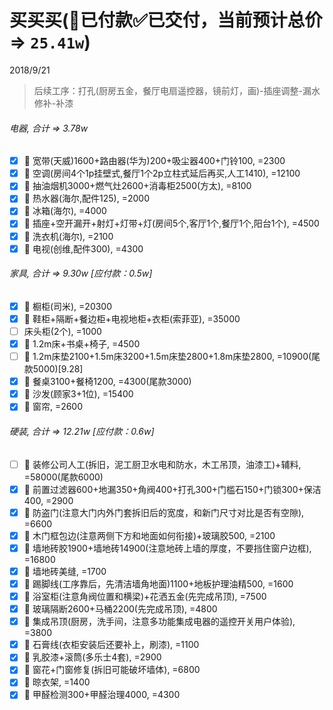 # 买买买(👻已付款✅已交付，当前预计总价 => `25.41w`)
2018/9/21
> 后续工序：打孔(厨房五金，餐厅电扇遥控器，镜前灯，画)-插座调整-漏水修补-补漆

###### 电器, 合计 => 3.78w
- [x] 👻 宽带(天威)1600+路由器(华为)200+吸尘器400+门铃100, =2300
- [x] 👻 空调(房间4个1p挂壁式,餐厅1个2p立柱式延后再买,人工1410), =12100
- [x] 👻 抽油烟机3000+燃气灶2600+消毒柜2500(方太), =8100
- [x] 👻 热水器(海尔,配件125), =2000
- [x] 👻 冰箱(海尔), =4000
- [x] 👻 插座+空开漏开+射灯+灯带+灯(房间5个,客厅1个,餐厅1个,阳台1个), =4500
- [x] 👻 洗衣机(海尔), =2100
- [x] 👻 电视(创维,配件300), =4300
###### 家具, 合计 => 9.30w [应付款：0.5w]
- [x] 👻 橱柜(司米), =20300
- [x] 👻 鞋柜+隔断+餐边柜+电视地柜+衣柜(索菲亚), =35000
- [ ] 床头柜(2个), =1000
- [x] 👻 1.2m床+书桌+椅子, =4500
- [ ] 👻 1.2m床垫2100+1.5m床3200+1.5m床垫2800+1.8m床垫2800, =10900(尾款5000)[9.28]
- [x] 👻 餐桌3100+餐椅1200, =4300(尾款3000)
- [x] 👻 沙发(顾家3+1位), =15400
- [x] 👻 窗帘, =2600
###### 硬装, 合计 => 12.21w [应付款：0.6w]
- [ ] 👻 装修公司人工(拆旧，泥工厨卫水电和防水，木工吊顶，油漆工)+辅料, =58000(尾款6000)
- [x] 👻 前置过滤器600+地漏350+角阀400+打孔300+门槛石150+门锁300+保洁400, =2900
- [x] 👻 防盗门(注意大门内外门套拆旧后的宽度，和新门尺寸对比是否有空隙), =6600
- [x] 👻 木门框包边(注意两侧下方和地面如何衔接)+玻璃胶500, =2100
- [x] 👻 墙地砖胶1900+墙地砖14900(注意地砖上墙的厚度，不要挡住窗户边框), =16800
- [x] 👻 墙地砖美缝, =1700
- [x] 👻 踢脚线(工序靠后，先清洁墙角地面)1100+地板护理油精500, =1600
- [x] 👻 浴室柜(注意角阀位置和横梁)+花洒五金(先完成吊顶), =7500
- [x] 👻 玻璃隔断2600+马桶2200(先完成吊顶), =4800
- [x] 👻 集成吊顶(厨房，洗手间，注意多功能集成电器的遥控开关用户体验), =3800
- [x] 👻 石膏线(衣柜安装后还要补上，刷漆), =1100
- [x] 👻 乳胶漆+滚筒(多乐士4套), =2900
- [x] 👻 窗花+门窗修复(拆旧可能破坏墙体), =6800
- [x] 👻 晾衣架, =1400
- [x] 👻 甲醛检测300+甲醛治理4000, =4300
